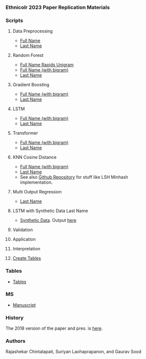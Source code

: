 ### Ethnicolr 2023 Paper Replication Materials



### Scripts

1. Data Preprocessing
	* [Full Name](notebooks/0.1_data_preprocessing_FullName.ipynb)
	* [Last Name](notebooks/0.2_data_preprocessing_LastName.ipynb)

2. Random Forest
	* [Full Name Rapids Unigram](notebooks/1.0_rf_rapids_fullname_unigrams.ipynb)
	* [Full Name (with bigram)](notebooks/1.1_rf_fullname.ipynb)
	* [Last Name](notebooks/1.2_rf_lastname.ipynb)

3. Gradient Boosting
	* [Full Name (with bigram)](notebooks/2.1_gb_fullname.ipynb)
	* [Last Name](notebooks/2.2_gb_lastname.ipynb)

4. LSTM
	* [Full Name (with bigram)](notebooks/3.1_lstm_fullname.ipynb)
	* [Last Name](notebooks/3.2_lstm_lastname.ipynb)

5. Transformer
	* [Full Name (with bigram)](notebooks/4.1_transformer_fullname.ipynb)
	* [Last Name](notebooks/4.2_transformer_lastname.ipynb)

6. KNN Cosine Distance
	* [Full Name (with bigram)](notebooks/3.1_lstm_fullname.ipynb)
	* [Last Name](notebooks/3.2_lstm_lastname.ipynb)
	* See also [Github Repository](https://github.com/appeler/edit_names) for stuff like LSH Minhash implementation.

7. Multi Output Regression
	* [Last Name](notebooks/5.2_multioutput_regressor_lastname.ipynb)

8. LSTM with Synthetic Data Last Name
	* [Synthetic Data](notebooks/6.0_lastname_variations.ipynb). Output [here](data/name_variations.csv)

9. Validation

10. Application

11. Interpretation

12. [Create Tables](notebooks/create_tables.ipynb)


### Tables

* [Tables](tabs/)

### MS

* [Manuscript](ms/)

### History

The 2018 version of the paper and pres. is [here](old_paper_and_pres/).

### Authors

Rajashekar Chintalapati, Suriyan Laohaprapanon, and Gaurav Sood